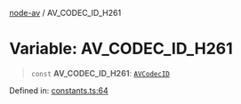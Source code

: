 [node-av](../globals.md) / AV\_CODEC\_ID\_H261

# Variable: AV\_CODEC\_ID\_H261

> `const` **AV\_CODEC\_ID\_H261**: [`AVCodecID`](../type-aliases/AVCodecID.md)

Defined in: [constants.ts:64](https://github.com/seydx/av/blob/f8631fc881b394300b1479f511d55cf1c370a87f/src/constants/constants.ts#L64)
